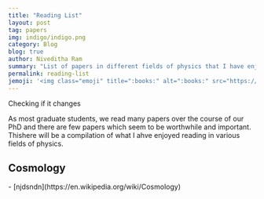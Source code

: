 ```yaml
---
title: "Reading List"
layout: post
tag: papers
img: indigo/indigo.png
category: Blog
blog: true
author: Niveditha Ram
summary: "List of papers in different fields of physics that I have enjoyed reading."
permalink: reading-list
jemoji: '<img class="emoji" title=":books:" alt=":books:" src="https://assets.github.com/images/icons/emoji/unicode/1f4da.png" height="20" width="20" align="absmiddle">'
---
```

Checking if it changes


<p>As most graduate students, we read many papers over the course of our PhD and there are few papers which seem to be worthwhile and important. Thishere will be a compilation of what I ahve enjoyed reading in various fields of physics.
</p>

<h2> Cosmology </h2>
- [njdsndn](https://en.wikipedia.org/wiki/Cosmology)
